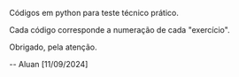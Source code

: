 Códigos em python para teste técnico prático.

Cada código corresponde a numeração de cada "exercício".

Obrigado, pela atenção.

-- Aluan [11/09/2024]